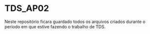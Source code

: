 # TDS_AP02
Neste repositório ficara guardado todos os arquivos criados durante o período em que estive fazendo o trabalho de TDS.
